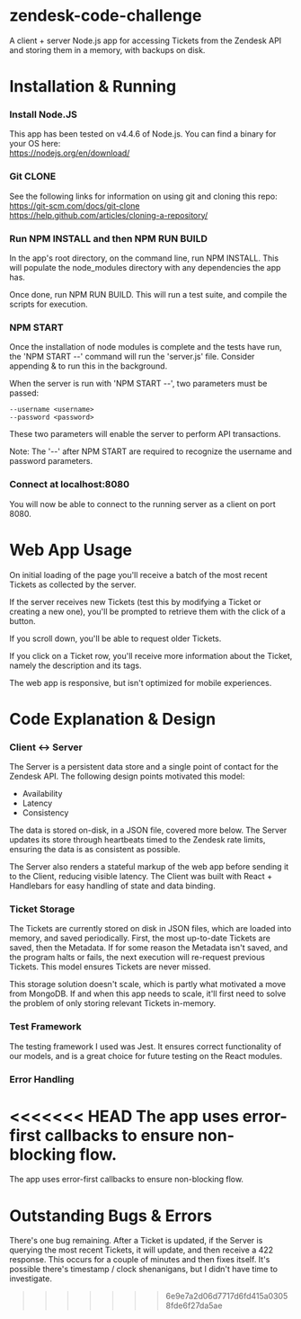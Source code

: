 # zendesk-code-challenge
A client + server Node.js app for accessing Tickets from the Zendesk API and storing them in a memory, with backups on disk.

# Installation & Running
### Install Node.JS
This app has been tested on v4.4.6 of Node.js. You can find a binary for your OS here:  
https://nodejs.org/en/download/

### Git CLONE
See the following links for information on using git and cloning this repo:  
https://git-scm.com/docs/git-clone  
https://help.github.com/articles/cloning-a-repository/

### Run NPM INSTALL and then NPM RUN BUILD
In the app's root directory, on the command line, run NPM INSTALL. This will populate the node_modules directory with any dependencies the app has.

Once done, run NPM RUN BUILD. This will run a test suite, and compile the scripts for execution.

### NPM START
Once the installation of node modules is complete and the tests have run, the 'NPM START --' command will run the 'server.js' file. Consider appending & to run this in the background.

When the server is run with 'NPM START --', two parameters must be passed:
```
--username <username>
--password <password>
```

These two parameters will enable the server to perform API transactions.

Note: The '--' after NPM START are required to recognize the username and password parameters.

### Connect at localhost:8080
You will now be able to connect to the running server as a client on port 8080. 

# Web App Usage
On initial loading of the page you'll receive a batch of the most recent Tickets as collected by the server.

If the server receives new Tickets (test this by modifying a Ticket or creating a new one), you'll be prompted to retrieve them with the click of a button.

If you scroll down, you'll be able to request older Tickets.

If you click on a Ticket row, you'll receive more information about the Ticket, namely the description and its tags.

The web app is responsive, but isn't optimized for mobile experiences.

# Code Explanation & Design
### Client <-> Server
The Server is a persistent data store and a single point of contact for the Zendesk API. The following design points motivated this model:
* Availability
* Latency
* Consistency

The data is stored on-disk, in a JSON file, covered more below. The Server updates its store through heartbeats timed to the Zendesk rate limits, ensuring the data is as consistent as possible.

The Server also renders a stateful markup of the web app before sending it to the Client, reducing visible latency. The Client was built with React + Handlebars for easy handling of state and data binding.

### Ticket Storage
The Tickets are currently stored on disk in JSON files, which are loaded into memory, and saved periodically. First, the most up-to-date Tickets are saved, then the Metadata. If for some reason the Metadata isn't saved, and the program halts or fails, the next execution will re-request previous Tickets. This model ensures Tickets are never missed.

This storage solution doesn't scale, which is partly what motivated a move from MongoDB. If and when this app needs to scale, it'll first need to solve the problem of only storing relevant Tickets in-memory.

### Test Framework
The testing framework I used was Jest. It ensures correct functionality of our models, and is a great choice for future testing on the React modules.

### Error Handling
<<<<<<< HEAD
The app uses error-first callbacks to ensure non-blocking flow.
=======
The app uses error-first callbacks to ensure non-blocking flow.

# Outstanding Bugs & Errors
There's one bug remaining. After a Ticket is updated, if the Server is querying the most recent Tickets, it will update, and then receive a 422 response. This occurs for a couple of minutes and then fixes itself. It's possible there's timestamp / clock shenanigans, but I didn't have time to investigate.
>>>>>>> 6e9e7a2d06d7717d6fd415a03058fde6f27da5ae
